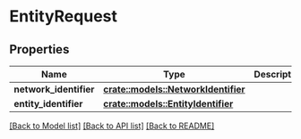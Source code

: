 # EntityRequest

## Properties

Name | Type | Description | Notes
------------ | ------------- | ------------- | -------------
**network_identifier** | [**crate::models::NetworkIdentifier**](NetworkIdentifier.md) |  | 
**entity_identifier** | [**crate::models::EntityIdentifier**](EntityIdentifier.md) |  | 

[[Back to Model list]](../README.md#documentation-for-models) [[Back to API list]](../README.md#documentation-for-api-endpoints) [[Back to README]](../README.md)


